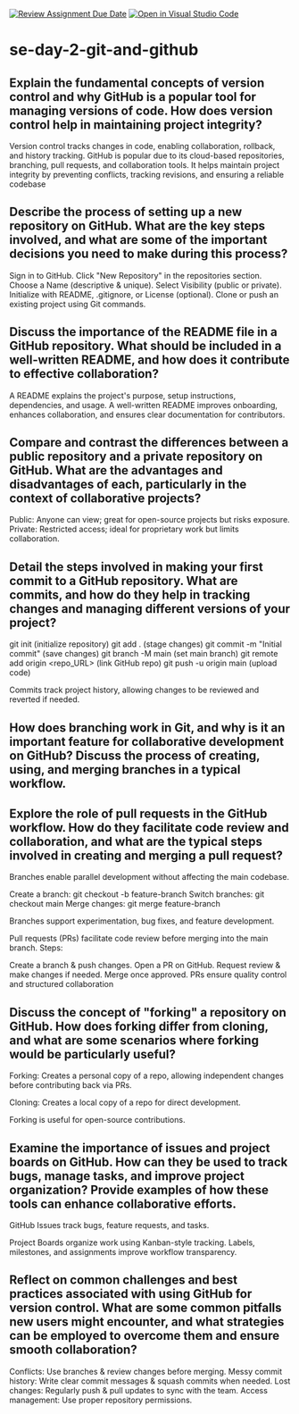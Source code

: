 [![Review Assignment Due Date](https://classroom.github.com/assets/deadline-readme-button-22041afd0340ce965d47ae6ef1cefeee28c7c493a6346c4f15d667ab976d596c.svg)](https://classroom.github.com/a/8wgCKhpZ)
[![Open in Visual Studio Code](https://classroom.github.com/assets/open-in-vscode-2e0aaae1b6195c2367325f4f02e2d04e9abb55f0b24a779b69b11b9e10269abc.svg)](https://classroom.github.com/online_ide?assignment_repo_id=18393554&assignment_repo_type=AssignmentRepo)
# se-day-2-git-and-github
## Explain the fundamental concepts of version control and why GitHub is a popular tool for managing versions of code. How does version control help in maintaining project integrity?

Version control tracks changes in code, enabling collaboration, rollback, and history tracking. GitHub is popular due to its cloud-based repositories, branching, pull requests, and collaboration tools. It helps maintain project integrity by preventing conflicts, tracking revisions, and ensuring a reliable codebase

## Describe the process of setting up a new repository on GitHub. What are the key steps involved, and what are some of the important decisions you need to make during this process?
Sign in to GitHub.
Click "New Repository" in the repositories section.
Choose a Name (descriptive & unique).
Select Visibility (public or private).
Initialize with README, .gitignore, or License (optional).
Clone or push an existing project using Git commands.

## Discuss the importance of the README file in a GitHub repository. What should be included in a well-written README, and how does it contribute to effective collaboration?

A README explains the project's purpose, setup instructions, dependencies, and usage. A well-written README improves onboarding, enhances collaboration, and ensures clear documentation for contributors.


## Compare and contrast the differences between a public repository and a private repository on GitHub. What are the advantages and disadvantages of each, particularly in the context of collaborative projects?

Public: Anyone can view; great for open-source projects but risks exposure.
Private: Restricted access; ideal for proprietary work but limits collaboration.

## Detail the steps involved in making your first commit to a GitHub repository. What are commits, and how do they help in tracking changes and managing different versions of your project?
git init (initialize repository)
git add . (stage changes)
git commit -m "Initial commit" (save changes)
git branch -M main (set main branch)
git remote add origin <repo_URL> (link GitHub repo)
git push -u origin main (upload code)

Commits track project history, allowing changes to be reviewed and reverted if needed.

## How does branching work in Git, and why is it an important feature for collaborative development on GitHub? Discuss the process of creating, using, and merging branches in a typical workflow.


## Explore the role of pull requests in the GitHub workflow. How do they facilitate code review and collaboration, and what are the typical steps involved in creating and merging a pull request?

Branches enable parallel development without affecting the main codebase.

Create a branch: git checkout -b feature-branch
Switch branches: git checkout main
Merge changes: git merge feature-branch

Branches support experimentation, bug fixes, and feature development.

Pull requests (PRs) facilitate code review before merging into the main branch. Steps:

Create a branch & push changes.
Open a PR on GitHub.
Request review & make changes if needed.
Merge once approved.
PRs ensure quality control and structured collaboration

## Discuss the concept of "forking" a repository on GitHub. How does forking differ from cloning, and what are some scenarios where forking would be particularly useful?

Forking: Creates a personal copy of a repo, allowing independent changes before contributing back via PRs.

Cloning: Creates a local copy of a repo for direct development.

Forking is useful for open-source contributions.

## Examine the importance of issues and project boards on GitHub. How can they be used to track bugs, manage tasks, and improve project organization? Provide examples of how these tools can enhance collaborative efforts.

GitHub Issues track bugs, feature requests, and tasks.

Project Boards organize work using Kanban-style tracking.
Labels, milestones, and assignments improve workflow transparency.

## Reflect on common challenges and best practices associated with using GitHub for version control. What are some common pitfalls new users might encounter, and what strategies can be employed to overcome them and ensure smooth collaboration?

Conflicts: Use branches & review changes before merging.
Messy commit history: Write clear commit messages & squash commits when needed.
Lost changes: Regularly push & pull updates to sync with the team.
Access management: Use proper repository permissions.
